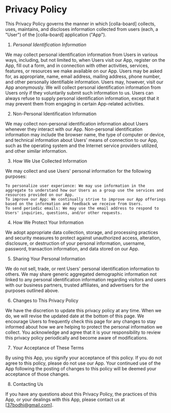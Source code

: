 # Privacy Policy



This Privacy Policy governs the manner in which [colla-board] collects, uses, maintains, and discloses information collected from users (each, a "User") of the [colla-board] application ("App").

1. *Personal Identification Information*

We may collect personal identification information from Users in various ways, including, but not limited to, when Users visit our App, register on the App, fill out a form, and in connection with other activities, services, features, or resources we make available on our App. Users may be asked for, as appropriate, name, email address, mailing address, phone number, and other personally identifiable information. Users may, however, visit our App anonymously. We will collect personal identification information from Users only if they voluntarily submit such information to us. Users can always refuse to supply personal identification information, except that it may prevent them from engaging in certain App-related activities.

2. Non-Personal Identification Information

We may collect non-personal identification information about Users whenever they interact with our App. Non-personal identification information may include the browser name, the type of computer or device, and technical information about Users' means of connection to our App, such as the operating system and the Internet service providers utilized, and other similar information.

3. How We Use Collected Information

We may collect and use Users' personal information for the following purposes:

    To personalize user experience: We may use information in the aggregate to understand how our Users as a group use the services and resources provided on our App.
    To improve our App: We continually strive to improve our App offerings based on the information and feedback we receive from Users.
    To send periodic emails: We may use the email address to respond to Users' inquiries, questions, and/or other requests.

4. How We Protect Your Information

We adopt appropriate data collection, storage, and processing practices and security measures to protect against unauthorized access, alteration, disclosure, or destruction of your personal information, username, password, transaction information, and data stored on our App.

5. Sharing Your Personal Information

We do not sell, trade, or rent Users' personal identification information to others. We may share generic aggregated demographic information not linked to any personal identification information regarding visitors and users with our business partners, trusted affiliates, and advertisers for the purposes outlined above.

6. Changes to This Privacy Policy

We have the discretion to update this privacy policy at any time. When we do, we will revise the updated date at the bottom of this page. We encourage Users to frequently check this page for any changes to stay informed about how we are helping to protect the personal information we collect. You acknowledge and agree that it is your responsibility to review this privacy policy periodically and become aware of modifications.

7. Your Acceptance of These Terms

By using this App, you signify your acceptance of this policy. If you do not agree to this policy, please do not use our App. Your continued use of the App following the posting of changes to this policy will be deemed your acceptance of those changes.

8. Contacting Us

If you have any questions about this Privacy Policy, the practices of this App, or your dealings with this App, please contact us at [37bodhi@gmail.com].
